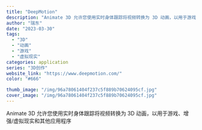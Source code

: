 ```yaml
---
title: "DeepMotion"
description: "Animate 3D 允许您使用实时身体跟踪将视频转换为 3D 动画，以用于游戏、增强/虚拟现实和其他应用程序"
author: "瑞东"
date: "2023-03-30"
tags:
  - "3D"
  - "动画"
  - "游戏"
  - "虚拟现实"
categories: application
series: "3D创作"
website_link: "https://www.deepmotion.com/"
color: "#666"

thumb_image: "/img/96a78061404f237c5f889b70624095cf.jpg"
cover_image: "/img/96a78061404f237c5f889b70624095cf.jpg"
---
```


Animate 3D 允许您使用实时身体跟踪将视频转换为 3D 动画，以用于游戏、增强/虚拟现实和其他应用程序